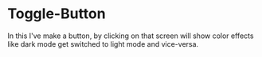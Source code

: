 # Toggle-Button
In this I've make a button, by clicking on that screen will show color effects like dark mode get switched to light mode and vice-versa.
